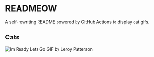 # READMEOW

A self-rewriting README powered by GitHub Actions to display cat gifs.

## Cats

![Im Ready Lets Go GIF by Leroy Patterson](https://media1.giphy.com/media/CjmvTCZf2U3p09Cn0h/200.gif?cid=9acd02da01fpii1iwng0zinyze6ziocbeyhajbo19t0kejs4&ep=v1_gifs_search&rid=200.gif&ct=g)
